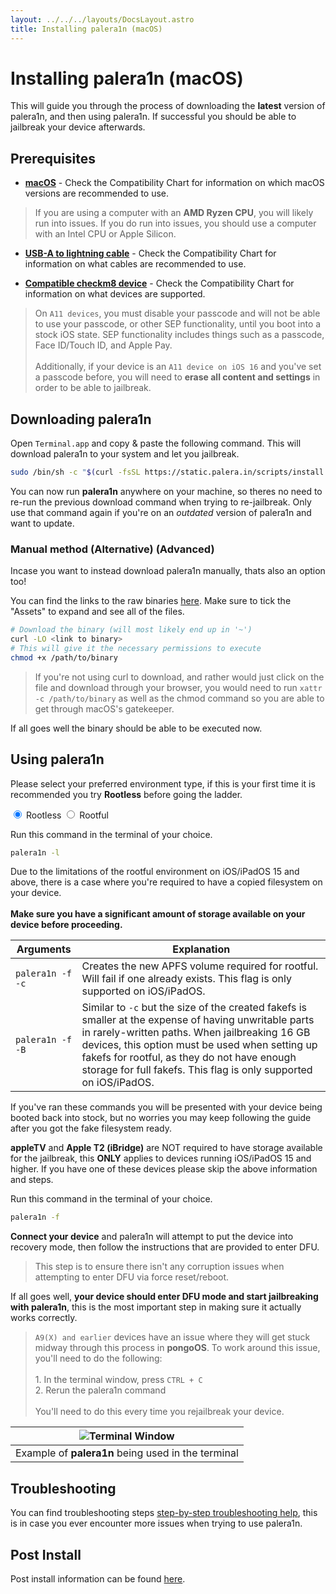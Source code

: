 ```yaml
---
layout: ../../../layouts/DocsLayout.astro
title: Installing palera1n (macOS)
---
```

# Installing palera1n (macOS)

This will guide you through the process of downloading the **latest** version of palera1n, and then using palera1n. If successful you should be able to jailbreak your device afterwards.

## Prerequisites
- __[macOS](/docs/reference/compatibility-chart)__ - Check the Compatibility Chart  for information on which macOS versions are recommended to use.

> If you are using a computer with an **AMD Ryzen CPU**, you will likely run into issues. If you do run into issues, you should use a computer with an Intel CPU or Apple Silicon.

- __[USB-A to lightning cable](/docs/reference/compatibility-chart)__ - Check the Compatibility Chart for information on what cables are recommended to use.

- __[Compatible checkm8 device](/docs/reference/compatibility-chart)__ - Check the Compatibility Chart for information on what devices are supported.

> On `A11 devices`, you must disable your passcode and will not be able to use your passcode, or other SEP functionality, until you boot into a stock iOS state. SEP functionality includes things such as a passcode, Face ID/Touch ID, and Apple Pay.<br/><br/>Additionally, if your device is an `A11 device on iOS 16` and you've set a passcode before, you will need to **erase all content and settings** in order to be able to jailbreak.

## Downloading palera1n
Open `Terminal.app` and copy & paste the following command. This will download palera1n to your system and let you jailbreak.

```sh
sudo /bin/sh -c "$(curl -fsSL https://static.palera.in/scripts/install.sh)"
```

You can now run **palera1n** anywhere on your machine, so theres no need to re-run the previous download command when trying to re-jailbreak. Only use that command again if you're on an *outdated* version of palera1n and want to update.

### Manual method (Alternative) (Advanced)
Incase you want to instead download palera1n manually, thats also an option too!

You can find the links to the raw binaries [here](https://github.com/palera1n/palera1n/releases). Make sure to tick the "Assets" to expand and see all of the files.

```sh
# Download the binary (will most likely end up in '~')
curl -LO <link to binary>
# This will give it the necessary permissions to execute
chmod +x /path/to/binary 
```

> If you're not using curl to download, and rather would just click on the file and download through your browser, you would need to run `xattr -c /path/to/binary` as well as the chmod command so you are able to get through macOS's gatekeeper.

If all goes well the binary should be able to be executed now.

## Using palera1n
Please select your preferred environment type, if this is your first time it is recommended you try **Rootless** before going the ladder.

<tab-container>
    <input type="radio" id="tabToggle01" name="tabs" value="1" checked />
    <label for="tabToggle01" checked="checked">Rootless</label>
    <input type="radio" id="tabToggle02" name="tabs" value="2" />
    <label for="tabToggle02">Rootful</label>
    <tab-content>
<MarkdownRenderer class="docs-stuff">

Run this command in the terminal of your choice.

```sh
palera1n -l
```

</MarkdownRenderer>
    </tab-content>
    <tab-content>
<MarkdownRenderer class="docs-stuff">

<p class="markdown-warning">
Due to the limitations of the rootful environment on iOS/iPadOS 15 and above, there is a case where you're required to have a copied filesystem on your device.<br/><br/><strong>Make sure you have a significant amount of storage available on your device before proceeding.</strong>
</p>

|Arguments|Explanation|
|-|-|
|`palera1n -f -c`|Creates the new APFS volume required for rootful. Will fail if one already exists. This flag is only supported on iOS/iPadOS.|
|`palera1n -f -B`|Similar to `-c` but the size of the created fakefs is smaller at the expense of having unwritable parts in rarely-written paths. When jailbreaking 16 GB devices, this option must be used when setting up fakefs for rootful, as they do not have enough storage for full fakefs. This flag is only supported on iOS/iPadOS.|

If you've ran these commands you will be presented with your device being booted back into stock, but no worries you may keep following the guide after you got the fake filesystem ready.

<p class="markdown-warning">
<strong>appleTV</strong>  and <strong>Apple T2 (iBridge)</strong>  are NOT required to have storage available for the jailbreak, this <strong>ONLY</strong> applies to devices running iOS/iPadOS 15 and higher. If you have one of these devices please skip the above information and steps.
</p>

Run this command in the terminal of your choice.

```sh
palera1n -f
```




</MarkdownRenderer>
    </tab-content>
</tab-container>






**Connect your device** and palera1n will attempt to put the device into recovery mode, then follow the instructions that are provided to enter DFU.

> This step is to ensure there isn't any corruption issues when attempting to enter DFU via force reset/reboot.

If all goes well, **your device should enter DFU mode and start jailbreaking with palera1n**, this is the most important step in making sure it actually works correctly.

> `A9(X) and earlier` devices have an issue where they will get stuck midway through this process in **pongoOS**. To work around this issue, you'll need to do the following:<br/><br/>1. In the terminal window, press `CTRL + C`<br/>2. Rerun the palera1n command<br/><br/>You'll need to do this every time you rejailbreak your device.

| ![Terminal Window](https://github.com/palera1n/palera.in/assets/97859147/af4ccf62-9498-44b6-8c46-82f56dade952) |
|:-:|
|Example of **palera1n** being used in the terminal|

## Troubleshooting
<p class="markdown-info">
You can find troubleshooting steps <a href="/docs/troubleshoot/troubleshooting-steps">step-by-step troubleshooting help</a>, this is in case you ever encounter more issues when trying to use palera1n.
</p>

## Post Install
<p class="markdown-tip">
Post install information can be found <a href="/docs/get-started/post-install">here</a>.
</p>